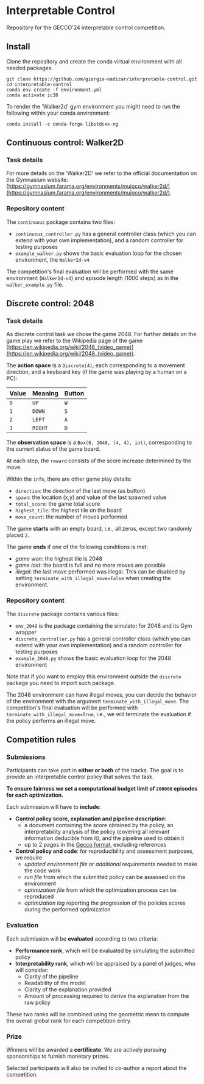 # Interpretable Control

Repository for the GECCO'24 interpretable control competition.

## Install

Clone the repository and create the conda virtual environment with all needed packages.

```shell
git clone https://github.com/giorgia-nadizar/interpretable-control.git
cd interpretable-control
conda env create -f environment.yml
conda activate ic38
```

To render the 'Walker2d' gym environment you might need to run the following within your conda environment:

```shell
conda install -c conda-forge libstdcxx-ng
```

## Continuous control: Walker2D

### Task details

For more details on the 'Walker2D' we refer to the official documentation on the Gymnasium website:
[https://gymnasium.farama.org/environments/mujoco/walker2d/](https://gymnasium.farama.org/environments/mujoco/walker2d/).

### Repository content

The `continuous` package contains two files:

- `continuous_controller.py` has a general controller class (which you can extend with your own implementation),
  and a random controller for testing purposes
- `example_walker.py` shows the basic evaluation loop for the chosen environment, the `Walker2d-v4`

The competition's final evaluation will be performed with the same environment (`Walker2d-v4`) and episode length
(1000 steps) as in the `walker_example.py` file.

## Discrete control: 2048

### Task details

As discrete control task we chose the game 2048.
For further details on the game play we refer to the Wikipedia page of the game
[https://en.wikipedia.org/wiki/2048_(video_game)](https://en.wikipedia.org/wiki/2048_(video_game)).

The **action space** is a `Discrete(4)`, each corresponding to a movement direction, and a keyboard key (if the game
was playing by a human on a PC):

| Value | Meaning | Button |
|-------|---------|--------|
| `0`   | `UP`    | `W`    |
| `1`   | `DOWN`  | `S`    |
| `2`   | `LEFT`  | `A`    |
| `3`   | `RIGHT` | `D`    |

The **observation space** is a `Box(0, 2048, (4, 4), int)`, corresponding to the current status of the game board.

At each step, the `reward` consists of the score increase determined by the move.

Within the `info`, there are other game play details:

- `direction`: the direction of the last move (as button)
- `spawn`: the location (x,y) and value of the last spawned value
- `total_score`: the game total score
- `highest_tile`: the highest tile on the board
- `move_count`: the number of moves performed

The game **starts** with an empty board, i.e., all zeros, except two randomly placed `2`.

The game **ends** if one of the following conditions is met:

- _game won_: the highest tile is 2048
- _game lost_: the board is full and no more moves are possible
- _illegal_: the last move performed was illegal. This can be disabled by setting `terminate_with_illegal_move=False`
  when creating the environment.

### Repository content

The `discrete` package contains various files:

- `env_2048` is the package containing the simulator for 2048 and its Gym wrapper
- `discrete_controller.py` has a general controller class (which you can extend with your own implementation) and a
  random controller for testing purposes
- `example_2048.py` shows the basic evaluation loop for the 2048 environment

Note that if you want to employ this environment outside the `discrete` package you need to import such package.

The 2048 environment can have illegal moves, you can decide the behavior of the environment with the argument
`terminate_with_illegal_move`.
The competition's final evaluation will be performed with `terminate_with_illegal_move=True`, i.e., we will terminate
the evaluation if the policy performs an illegal move.

## Competition rules

### Submissions

Participants can take part in **either or both** of the tracks.
The goal is to provide an interpretable control policy that solves the task.

**To ensure fairness we set a computational budget limit of `200000` episodes for each optimization.**

Each submission will have to **include**:

- **Control policy score, explanation and pipeline description**:
    - a document containing the score obtained by the policy, an interpretability analysis of the policy (covering all
      relevant information deducible from it), and the pipeline used to obtain it
    - up to 2 pages in the [Gecco format](https://gecco-2024.sigevo.org/Call-for-Papers), excluding references
- **Control policy and code**: for reproducibility and assessment purposes, we require
    - _updated environment file_ or _additional requirements_ needed to make the code work
    - _run file_ from which the submitted policy can be assessed on the environment
    - _optimization file_ from which the optimization process can be reproduced
    - _optimization log_ reporting the progression of the policies scores during the performed optimization

### Evaluation  

Each submission will be **evaluated** according to two criteria:

- **Performance rank**, which will be evaluated by simulating the submitted policy
- **Interpretability rank**, which will be appraised by a panel of judges, who will consider:
    - Clarity of the pipeline
    - Readability of the model
    - Clarity of the explanation provided
    - Amount of processing required to derive the explanation from the raw policy

These two ranks will be combined using the geometric mean to compute the overall global rank for each competition entry.

### Prize

Winners will be awarded a **certificate**.
We are actively pursuing sponsorships to furnish monetary prizes.

Selected participants will also be invited to co-author a report about the competition.
